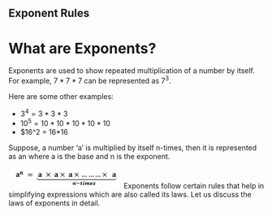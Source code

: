 ## Exponent Rules
# What are Exponents?
Exponents are used to show repeated multiplication of a number by itself. For example, $7 * 7 * 7$ can be represented as $7^3$.

Here are some other examples:
* $3^4 = 3 * 3 * 3$
* $10^5 = 10*10*10*10*10$
* $16^2 = 16*16

Suppose, a number ‘a’ is multiplied by itself n-times, then it is represented as an where a is the base and n is the exponent.

![Here's a picture of the exponent rule](exponent.png)
Exponents follow certain rules that help in simplifying expressions which are also called its laws. Let us discuss the laws of exponents in detail.

